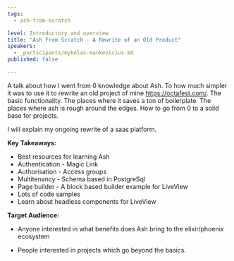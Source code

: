 ```yaml
---
tags:
  - ash-from-scratch

level: Introductory and overview
title: "Ash From Scratch - A Rewrite of an Old Product"
speakers:
  - _participants/mykolas-mankevicius.md
published: false

---
```

A talk about how I went from 0 knowledge about Ash.
To how much simpler it was to use it to rewrite an old project of mine https://octafest.com/.
The basic functionality.
The places where it saves a ton of boilerplate.
The places where ash is rough around the edges.
How to go from 0 to a solid base for projects.

I will explain my ongoing rewrite of a saas platform.

**Key Takeaways:**

- Best resources for learning Ash
- Authentication - Magic Link
- Authorisation - Access groups
- Multitenancy - Schema based in PostgreSql
- Page builder - A block based builder example for LiveView
- Lots of code samples
- Learn about headless components for LiveView

**Target Audience:**

- Anyone interested in what benefits does Ash bring to the elixir/phoenix ecosystem

- People interested in projects which go beyond the basics.
